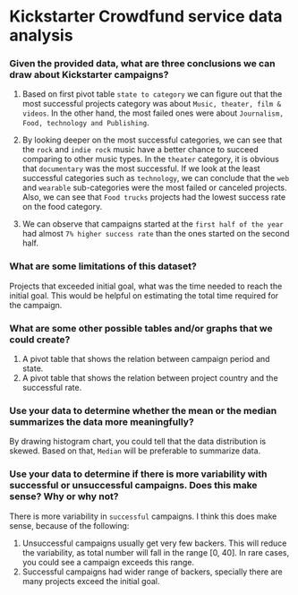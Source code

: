 # Kickstarter Crowdfund service data analysis

### Given the provided data, what are three conclusions we can draw about Kickstarter campaigns?
1.	Based on first pivot table `state to category` we can figure out that the most successful projects category was about `Music, theater, film & videos`. In the other hand, the most failed ones were about `Journalism, Food, technology and Publishing`.

2.	By looking deeper on the most successful categories, we can see that the `rock` and `indie rock` music have a better chance to succeed comparing to other music types. In the `theater` category, it is obvious that `documentary` was the most successful.
If we look at the least successful categories such as `technology`, we can conclude that the `web` and `wearable` sub-categories were the most failed or canceled projects. Also, we can see that `Food trucks` projects had the lowest success rate on the food category.

3.	We can observe that campaigns started at the `first half of the year` had almost `7% higher success rate` than the ones started on the second half. 

### What are some limitations of this dataset?
Projects that exceeded initial goal, what was the time needed to reach the initial goal. This would be helpful on estimating the total time required for the campaign.

### What are some other possible tables and/or graphs that we could create?
1.	A pivot table that shows the relation between campaign period and state.
2.	A pivot table that shows the relation between project country and the successful rate.



### Use your data to determine whether the mean or the median summarizes the data more meaningfully?
By drawing histogram chart, you could tell that the data distribution is skewed. Based on that, `Median` will be preferable to summarize data.

### Use your data to determine if there is more variability with successful or unsuccessful campaigns. Does this make sense? Why or why not?
There is more variability in `successful` campaigns. I think this does make sense, because of the following:
1.	Unsuccessful campaigns usually get very few backers. This will reduce the variability, as total number will fall in the range [0, 40]. In rare cases, you could see a campaign exceeds this range.
2.	Successful campaigns had wider range of backers, specially there are many projects exceed the initial goal.
